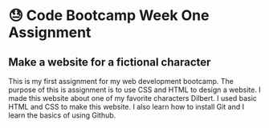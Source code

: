 # :sweat: Code Bootcamp Week One Assignment
## Make a website for a fictional character

This is my first assignment for my web development bootcamp. The purpose of this is assignment is to use CSS and HTML to design a website. I made this website about one of my favorite characters Dilbert. I used basic HTML and CSS to make this website. I also learn how to install Git and I learn the basics of using Github.